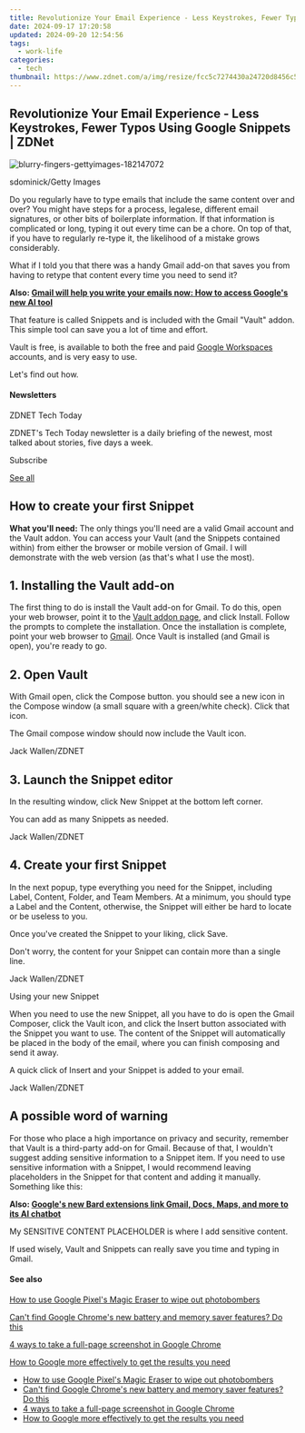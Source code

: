 ```yaml
---
title: Revolutionize Your Email Experience - Less Keystrokes, Fewer Typos Using Google Snippets | ZDNet
date: 2024-09-17 17:20:58
updated: 2024-09-20 12:54:56
tags:
  - work-life
categories:
  - tech
thumbnail: https://www.zdnet.com/a/img/resize/fcc5c7274430a24720d8456c5da82b812c39d0f9/2023/09/19/5f64ebea-311d-44a0-abb8-b32fe7b1ae6c/blurry-fingers-gettyimages-182147072.jpg?width=278&height=156&fit=crop&auto=webp
---
```


## Revolutionize Your Email Experience - Less Keystrokes, Fewer Typos Using Google Snippets | ZDNet

![blurry-fingers-gettyimages-182147072](https://www.zdnet.com/a/img/resize/9fe144d928b44a2b7db00dd2fc8c06d53511ec61/2023/09/19/5f64ebea-311d-44a0-abb8-b32fe7b1ae6c/blurry-fingers-gettyimages-182147072.jpg?auto=webp&width=1280)

sdominick/Getty Images

Do you regularly have to type emails that include the same content over and over? You might have steps for a process, legalese, different email signatures, or other bits of boilerplate information. If that information is complicated or long, typing it out every time can be a chore. On top of that, if you have to regularly re-type it, the likelihood of a mistake grows considerably.

What if I told you that there was a handy Gmail add-on that saves you from having to retype that content every time you need to send it? 

**Also: [Gmail will help you write your emails now: How to access Google's new AI tool](https://www.zdnet.com/article/gmail-will-help-you-write-your-emails-now-how-to-access-googles-new-ai-tool/)**

That feature is called Snippets and is included with the Gmail "Vault" addon. This simple tool can save you a lot of time and effort. 

Vault is free, is available to both the free and paid [Google Workspaces](https://www.zdnet.com/article/google-introduces-11-new-security-features-for-workspace-some-ai-powered/) accounts, and is very easy to use.

Let's find out how.

#### Newsletters

ZDNET Tech Today

ZDNET's Tech Today newsletter is a daily briefing of the newest, most talked about stories, five days a week.

 Subscribe

[See all](https://www.zdnet.com/newsletters/)

## How to create your first Snippet

**What you'll need:** The only things you'll need are a valid Gmail account and the Vault addon. You can access your Vault (and the Snippets contained within) from either the browser or mobile version of Gmail. I will demonstrate with the web version (as that's what I use the most).

## 1\. Installing the Vault add-on

The first thing to do is install the Vault add-on for Gmail. To do this, open your web browser, point it to the [Vault addon page](https://workspace.google.com/marketplace/app/vault/740264277609), and click Install. Follow the prompts to complete the installation. Once the installation is complete, point your web browser to [Gmail](https://mail.google.com/mail/u/0/). Once Vault is installed (and Gmail is open), you're ready to go.

## 2\. Open Vault

With Gmail open, click the Compose button. you should see a new icon in the Compose window (a small square with a green/white check). Click that icon.

The Gmail compose window should now include the Vault icon.

Jack Wallen/ZDNET

## 3\. Launch the Snippet editor

In the resulting window, click New Snippet at the bottom left corner.

You can add as many Snippets as needed.

Jack Wallen/ZDNET

## 4\. Create your first Snippet

In the next popup, type everything you need for the Snippet, including Label, Content, Folder, and Team Members. At a minimum, you should type a Label and the Content, otherwise, the Snippet will either be hard to locate or be useless to you.

Once you've created the Snippet to your liking, click Save.

Don't worry, the content for your Snippet can contain more than a single line.

Jack Wallen/ZDNET

Using your new Snippet

When you need to use the new Snippet, all you have to do is open the Gmail Composer, click the Vault icon, and click the Insert button associated with the Snippet you want to use. The content of the Snippet will automatically be placed in the body of the email, where you can finish composing and send it away.

A quick click of Insert and your Snippet is added to your email.

Jack Wallen/ZDNET

## A possible word of warning

For those who place a high importance on privacy and security, remember that Vault is a third-party add-on for Gmail. Because of that, I wouldn't suggest adding sensitive information to a Snippet item. If you need to use sensitive information with a Snippet, I would recommend leaving placeholders in the Snippet for that content and adding it manually. Something like this:

**Also: [Google's new Bard extensions link Gmail, Docs, Maps, and more to its AI chatbot](https://www.zdnet.com/article/google-unveils-bard-extensions-to-integrate-ai-with-gmail-docs-maps-and-more/)**

My SENSITIVE CONTENT PLACEHOLDER is where I add sensitive content.

If used wisely, Vault and Snippets can really save you time and typing in Gmail.

#### See also

[How to use Google Pixel's Magic Eraser to wipe out photobombers](https://www.zdnet.com/article/how-to-use-magic-eraser-on-the-google-pixel/ "How to use Google Pixel's Magic Eraser to wipe out photobombers")

[Can't find Google Chrome's new battery and memory saver features? Do this](https://www.zdnet.com/article/cant-find-google-chromes-new-battery-and-memory-saver-features-do-this/ "Can't find Google Chrome's new battery and memory saver features? Do this")

[4 ways to take a full-page screenshot in Google Chrome](https://www.zdnet.com/article/how-to-take-a-full-page-screenshot-in-google-chrome/ "4 ways to take a full-page screenshot in Google Chrome")

[How to Google more effectively to get the results you need](https://www.zdnet.com/article/how-to-use-google-search-more-effectively-to-get-the-results-you-need/ "How to Google more effectively to get the results you need")

* [How to use Google Pixel's Magic Eraser to wipe out photobombers](https://www.zdnet.com/article/how-to-use-magic-eraser-on-the-google-pixel/ "How to use Google Pixel's Magic Eraser to wipe out photobombers")
* [Can't find Google Chrome's new battery and memory saver features? Do this](https://www.zdnet.com/article/cant-find-google-chromes-new-battery-and-memory-saver-features-do-this/ "Can't find Google Chrome's new battery and memory saver features? Do this")
* [4 ways to take a full-page screenshot in Google Chrome](https://www.zdnet.com/article/how-to-take-a-full-page-screenshot-in-google-chrome/ "4 ways to take a full-page screenshot in Google Chrome")
* [How to Google more effectively to get the results you need](https://www.zdnet.com/article/how-to-use-google-search-more-effectively-to-get-the-results-you-need/ "How to Google more effectively to get the results you need")

<ins class="adsbygoogle"
     style="display:block"
     data-ad-format="autorelaxed"
     data-ad-client="ca-pub-7571918770474297"
     data-ad-slot="1223367746"></ins>



<ins class="adsbygoogle"
     style="display:block"
     data-ad-client="ca-pub-7571918770474297"
     data-ad-slot="8358498916"
     data-ad-format="auto"
     data-full-width-responsive="true"></ins>

